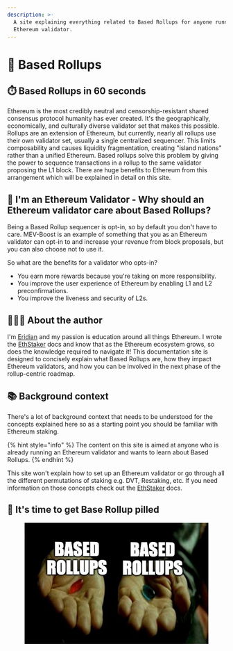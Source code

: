 ```yaml
---
description: >-
  A site explaining everything related to Based Rollups for anyone running an
  Ethereum validator.
---
```


# 💎 Based Rollups

## ⏱️ Based Rollups in 60 seconds

Ethereum is the most credibly neutral and censorship-resistant shared consensus protocol humanity has ever created. It's the geographically, economically, and culturally diverse validator set that makes this possible. Rollups are an extension of Ethereum, but currently, nearly all rollups use their own validator set, usually a single centralized sequencer. This limits composability and causes liquidity fragmentation, creating "island nations" rather than a unified Ethereum. Based rollups solve this problem by giving the power to sequence transactions in a rollup to the same validator proposing the L1 block. There are huge benefits to Ethereum from this arrangement which will be explained in detail on this site.

## **🤔 I'm an Ethereum Validator - Why should an Ethereum validator care about Based Rollups?**

Being a Based Rollup sequencer is opt-in, so by default you don't have to care. MEV-Boost is an example of something that you as an Ethereum validator can opt-in to and increase your revenue from block proposals, but you can also choose not to use it.

So what are the benefits for a validator who opts-in?

* You earn more rewards because you're taking on more responsibility.
* You improve the user experience of Ethereum by enabling L1 and L2 preconfirmations.
* You improve the liveness and security of L2s.

## 👨🏻‍💻 About the author

I'm [Eridian](https://eridian.xyz) and my passion is education around all things Ethereum. I wrote the [EthStaker](https://docs.ethstaker.cc) docs and know that as the Ethereum ecosystem grows, so does the knowledge required to navigate it! This documentation site is designed to concisely explain what Based Rollups are, how they impact Ethereum validators, and how you can be involved in the next phase of the rollup-centric roadmap.

## 📚 Background context

There's a lot of background context that needs to be understood for the concepts explained here so as a starting point you should be familiar with Ethereum staking.

{% hint style="info" %}
The content on this site is aimed at anyone who is already running an Ethereum validator and wants to learn about Based Rollups.
{% endhint %}

This site won't explain how to set up an Ethereum validator or go through all the different permutations of staking e.g. DVT, Restaking, etc. If you need information on those concepts check out the [EthStaker](https://docs.ethstaker.cc/) docs.

## 💊 It's time to get Base Rollup pilled

<figure><img src=".gitbook/assets/image.png" alt=""><figcaption></figcaption></figure>

